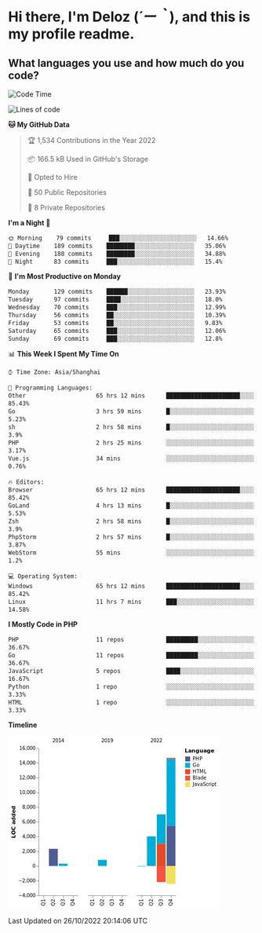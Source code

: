 # **Hi there, I'm Deloz (*´ー｀*), and this is my profile readme.**
<!--  [![Profile views](https://gpvc.arturio.dev/dank-del)](https://github.com/dank-del) -->
## **What languages you use and how much do you code?**

<!--START_SECTION:waka-->
![Code Time](http://img.shields.io/badge/Code%20Time-141%20hrs%2036%20mins-blue)

![Lines of code](https://img.shields.io/badge/From%20Hello%20World%20I%27ve%20Written-24%20Thousand%20lines%20of%20code-blue)

**🐱 My GitHub Data** 

> 🏆 1,534 Contributions in the Year 2022
 > 
> 📦 166.5 kB Used in GitHub's Storage 
 > 
> 💼 Opted to Hire
 > 
> 📜 50 Public Repositories 
 > 
> 🔑 8 Private Repositories  
 > 
**I'm a Night 🦉** 

```text
🌞 Morning    79 commits     ███░░░░░░░░░░░░░░░░░░░░░░   14.66% 
🌆 Daytime    189 commits    ████████░░░░░░░░░░░░░░░░░   35.06% 
🌃 Evening    188 commits    ████████░░░░░░░░░░░░░░░░░   34.88% 
🌙 Night      83 commits     ███░░░░░░░░░░░░░░░░░░░░░░   15.4%

```
📅 **I'm Most Productive on Monday** 

```text
Monday       129 commits    ██████░░░░░░░░░░░░░░░░░░░   23.93% 
Tuesday      97 commits     ████░░░░░░░░░░░░░░░░░░░░░   18.0% 
Wednesday    70 commits     ███░░░░░░░░░░░░░░░░░░░░░░   12.99% 
Thursday     56 commits     ██░░░░░░░░░░░░░░░░░░░░░░░   10.39% 
Friday       53 commits     ██░░░░░░░░░░░░░░░░░░░░░░░   9.83% 
Saturday     65 commits     ███░░░░░░░░░░░░░░░░░░░░░░   12.06% 
Sunday       69 commits     ███░░░░░░░░░░░░░░░░░░░░░░   12.8%

```


📊 **This Week I Spent My Time On** 

```text
⌚︎ Time Zone: Asia/Shanghai

💬 Programming Languages: 
Other                    65 hrs 12 mins      █████████████████████░░░░   85.43% 
Go                       3 hrs 59 mins       █░░░░░░░░░░░░░░░░░░░░░░░░   5.23% 
sh                       2 hrs 58 mins       █░░░░░░░░░░░░░░░░░░░░░░░░   3.9% 
PHP                      2 hrs 25 mins       ░░░░░░░░░░░░░░░░░░░░░░░░░   3.17% 
Vue.js                   34 mins             ░░░░░░░░░░░░░░░░░░░░░░░░░   0.76%

🔥 Editors: 
Browser                  65 hrs 12 mins      █████████████████████░░░░   85.42% 
GoLand                   4 hrs 13 mins       █░░░░░░░░░░░░░░░░░░░░░░░░   5.53% 
Zsh                      2 hrs 58 mins       █░░░░░░░░░░░░░░░░░░░░░░░░   3.9% 
PhpStorm                 2 hrs 57 mins       █░░░░░░░░░░░░░░░░░░░░░░░░   3.87% 
WebStorm                 55 mins             ░░░░░░░░░░░░░░░░░░░░░░░░░   1.2%

💻 Operating System: 
Windows                  65 hrs 12 mins      █████████████████████░░░░   85.42% 
Linux                    11 hrs 7 mins       ███░░░░░░░░░░░░░░░░░░░░░░   14.58%

```

**I Mostly Code in PHP** 

```text
PHP                      11 repos            █████████░░░░░░░░░░░░░░░░   36.67% 
Go                       11 repos            █████████░░░░░░░░░░░░░░░░   36.67% 
JavaScript               5 repos             ████░░░░░░░░░░░░░░░░░░░░░   16.67% 
Python                   1 repo              ░░░░░░░░░░░░░░░░░░░░░░░░░   3.33% 
HTML                     1 repo              ░░░░░░░░░░░░░░░░░░░░░░░░░   3.33%

```


**Timeline**

![Chart not found](https://raw.githubusercontent.com/deloz/deloz/main/charts/bar_graph.png) 


 Last Updated on 26/10/2022 20:14:06 UTC
<!--END_SECTION:waka-->
